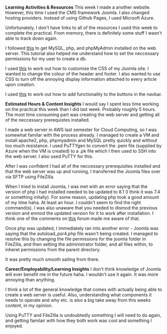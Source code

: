 **Learning Activities & Resources**
This week I made a another website. However, this time I used the CMS framework Joomla. I also changed hosting providers. Instead of using Github Pages, I used Micrsoft Azure. 

Unfortunately, I don't have links to all of the resources I used this week to complete the practical. From memory, there is definitely some stuff I wasn't able to track down again. 

I followed [this](https://www.youtube.com/watch?v=p4aXonUEeQ4) to get MySQL, php, and phpMyAdmin installed on the web server. This tutorial also helped me understand how to set the neccessary permissions for my user to create a db. 

I used [this](https://www.youtube.com/watch?v=ccwzg_F76tk) to work out how to customise the CSS of my Joomla site. I wanted to change the colour of the header and footer. I also wanted to use CSS to turn off the annoying display information attached to every article upon creation. 

I used [this](https://www.youtube.com/watch?v=PmAKzOBLp4U) to work out how to add functionality to the buttons in the navbar. 

**Estimated Hours & Content Insights**
I would say I spent less time working on the pracitcal this week than I did last week. Probably roughly 5 hours. The most time consuming part was creating the web server and getting all of the neccessary prerequistes installed. 

I made a web server in AWS last semester for Cloud Computing, so I was somewhat familar with the process already. I managed to create a VM and install apache2, php, phpmyadmin and MySQL pretty quickly and without too much resistance. I used PuTTYgen to convert the .pem file (supplied by Azure when the VM is created) to a .pk file which I then used to SSH into the web server. I also used PuTTY for this. 

After I was confident I had all of the neccessary prerequisites installed and that the web server was up and running, I transferred the Joomla files over via SFTP using FileZilla. 

When I tried to install Joomla, I was met with an error saying that the version of php I had installed needed to be updated to 8.1 (I think it was 7.4 or something initally). For some reason, updating php took a good amount of my time haha. At least an hour. I couldn't seem to find the right command(s). I was also unaware that you needed to dismod the previous version and enmod the updated version for it to work after installation. I think one of the comments on [this](https://askubuntu.com/questions/1373755/how-to-change-php-version-in-ubuntu-20-04-console) forum made me aware of that. 

Once php was updated, I immediately ran into another error - Joomla was saying that the autoload_psr4.php file wasn't being created. I managed to resolve this by changing the file permissions for the joomla folder in FileZilla, and then setting the administrator folder, and all files within, to inheret permissions from the parent directory. 

It was pretty much smooth sailing from there.

**Career/Employability/Learning Insights**
I don't think knowledge of Joomla will ever benefit me in the future haha. I wouldn't use it again. It was more annoying than anything. 

I think a lot of the general knowledge that comes with actually being able to create a web server is useful. Also, understanding what components it needs to operate and why etc. is also a big take away from this weeks content, in my opinion. 

Using PuTTY and FileZilla is undoubtedly something I will need to do again, and getting familair with how they both work was cool and something I enjoyed. 

